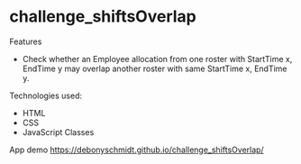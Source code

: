 # challenge_shiftsOverlap

Features
* Check whether an Employee allocation from one roster with StartTime x, EndTime y may overlap another roster with same StartTime x, EndTime y.

Technologies used:
* HTML
* CSS
* JavaScript Classes

App demo
https://debonyschmidt.github.io/challenge_shiftsOverlap/

